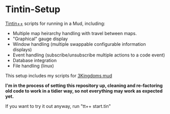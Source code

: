 # Tintin-Setup
[Tintin++](http://tintin.sourceforge.net) scripts for running in a Mud, including:

* Multiple map heirarchy handling with travel between maps.
* "Graphical" gauge display
* Window handling (multiple swappable configurable information displays)
* Event handling (subscribe/unsubscribe multiple actions to a code event)
* Database integration
* File handling (linux)

This setup includes my scripts for [3Kingdoms mud](http://3k.org/)

**I'm in the process of setting this repository up, cleaning and re-factoring old code to work in a tidier way, so not everything may work as expected yet.**

If you want to try it out anyway, run "tt++ start.tin"

